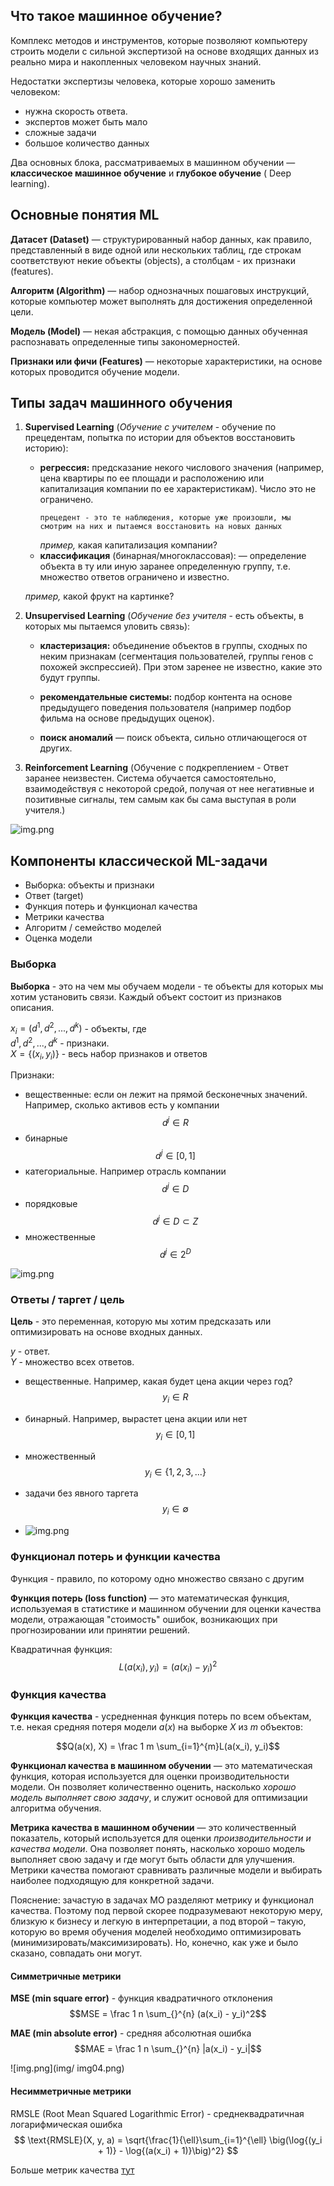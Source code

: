 ## Что такое машинное обучение?

Комплекс методов и инструментов, которые позволяют компьютеру строить модели с сильной экспертизой на основе входящих
данных из реально мира и накопленных человеком научных знаний.

Недостатки экспертизы человека, которые хорошо заменить человеком:

- нужна скорость ответа.
- экспертов может быть мало
- сложные задачи
- большое количество данных

Два основных блока, рассматриваемых в машинном обучении — **классическое машинное обучение** и **глубокое обучение** (
Deep
learning).

## Основные понятия ML

**Датасет (Dataset)** — структурированный набор данных, как правило, представленный в виде одной или нескольких таблиц,
где строкам соответствуют некие объекты (objects), а столбцам - их признаки (features).

**Алгоритм (Algorithm)** — набор однозначных пошаговых инструкций, которые компьютер может выполнять для достижения
определенной цели.

**Модель (Model)** — некая абстракция, с помощью данных обученная распознавать определенные типы закономерностей.

**Признаки или фичи (Features)** — некоторые характеристики, на основе которых проводится обучение модели.

## Типы задач машинного обучения

1. **Supervised Learning** (_Обучение с учителем_ - обучение по прецедентам, попытка по истории для объектов
   восстановить историю):
    - **регрессия:** предсказание некого числового значения (например, цена квартиры по ее площади и расположению или
      капитализация компании по ее характеристикам). Число это не ограничено.
      ```
      прецедент - это те наблюдения, которые уже произошли, мы смотрим на них и пытаемся восстановить на новых данных
      ```
      _пример,_ какая капитализация компании?
    - **классификация** (бинарная/многоклассовая): — определение объекта в ту или иную заранее определенную группу, т.е.
      множество ответов ограничено и известно.

   _пример,_ какой фрукт на картинке?

2. **Unsupervised Learning** (_Обучение без учителя_ - есть объекты, в которых мы пытаемся уловить связь):
    - **кластеризация:** объединение объектов в группы, сходных по неким признакам (сегментация пользователей, группы
      генов с похожей экспрессией). При этом заренее не известно, какие это будут группы.

    - **рекомендательные системы:** подбор контента на основе предыдущего поведения пользователя (например подбор фильма
      на основе предыдущих оценок).

    - **поиск аномалий** — поиск объекта, сильно отличающегося от других.

3. **Reinforcement Learning** (Обучение с подкреплением - Ответ заранее неизвестен. Система обучается самостоятельно,
   взаимодействуя с некоторой средой, получая от нее негативные и позитивные сигналы, тем самым как бы сама выступая в
   роли учителя.)

![img.png](img/img00.png)

## Компоненты классической ML-задачи

- Выборка: объекты и признаки
- Ответ (target)
- Функция потерь и функционал качества
- Метрики качества
- Алгоритм / семейство моделей
- Оценка модели

### Выборка

**Выборка** - это на чем мы обучаем модели - те объекты для которых мы хотим установить связи.
Каждый объект состоит из признаков описания.

$x_i = (d^1, d^2,..., d^k)$ - объекты, где  
$d^1, d^2,..., d^k$ - признаки.  
$X = \{(x_i,y_i)\}$ - весь набор признаков и ответов

Признаки:

- вещественные: если он лежит на прямой бесконечных значений. Например, сколько активов есть у компании
  $$d^j \in R$$
- бинарные
  $$d^j \in [0,1]$$
- категориальные. Например отрасль компании
  $$d^j \in D$$
- порядковые
  $$d^j \in D \subset Z$$
- множественные
  $$d^j \in 2^D$$

![img.png](img/img01.png)

### Ответы / таргет / цель

**Цель** - это переменная, которую мы хотим предсказать или оптимизировать на основе входных данных.

$y$ - ответ.  
$Y$ - множество всех ответов.

- вещественные. Например, какая будет цена акции через год?
  $$y_i \in R$$
- бинарный. Например, вырастет цена акции или нет
  $$y_i \in [0,1]$$
- множественный
  $$y_i \in \{1, 2, 3, ...\}$$
- задачи без явного таргета
  $$y_i \in \emptyset$$

- ![img.png](img/img02.png)

### Функционал потерь и функции качества

Функция - правило, по которому одно множество связано с другим

**Функция потерь (loss function)** — это математическая функция, используемая в статистике и машинном обучении для
оценки
качества модели, отражающая "стоимость" ошибок, возникающих при прогнозировании или принятии решений.

Квадратичная функция:
$$L(a(x_i), y_i) = (a(x_i)- y_i)^2$$

### Функция качества

**Функция качества** - усредненная функция потерь по всем объектам, т.е. некая средняя потеря модели $a(x)$ на
выборке $X$ из $m$ объектов:

$$Q(a(x), X) = \frac 1 m \sum_{i=1}^{m}L(a(x_i), y_i)$$

**Функционал качества в машинном обучении** — это математическая функция, которая используется для оценки
производительности модели. Он позволяет количественно оценить, насколько _хорошо модель выполняет свою задачу_, и
служит основой для оптимизации алгоритма обучения.

**Метрика качества в машинном обучении** — это количественный показатель, который используется для оценки
_производительности и качества модели_. Она позволяет понять, насколько хорошо модель выполняет свою задачу и где
могут быть области для улучшения.  
Метрики качества помогают сравнивать различные модели и выбирать наиболее подходящую для конкретной задачи.

Пояснение: зачастую в задачах МО разделяют метрику и функционал качества. Поэтому под первой скорее подразумевают
некоторую меру, близкую к бизнесу и легкую в интерпретации, а под второй – такую, которую во время обучения моделей
необходимо оптимизировать (минимизировать/максимизировать). Но, конечно, как уже и было сказано, совпадать они могут.

#### Симметричные метрики

**MSE (min square error)** - функция квадратичного отклонения  
$$MSE = \frac 1 n \sum_{}^{n} (a(x_i) - y_i)^2$$

**MAE (min absolute error)** - средняя абсолютная ошибка
$$MAE = \frac 1 n \sum_{}^{n} |a(x_i) - y_i|$$

![img.png](img/ img04.png)


#### Несимметричные метрики
RMSLE (Root Mean Squared Logarithmic Error)  - cреднеквадратичная логарифмическая ошибка 
$$
\text{RMSLE}(X, y, a) = \sqrt{\frac{1}{\ell}\sum_{i=1}^{\ell} \big(\log{(y_i + 1)} - \log{(a(x_i) + 1)}\big)^2}
$$

Больше метрик качества [тут](https://loginom.ru/blog/quality-metrics)